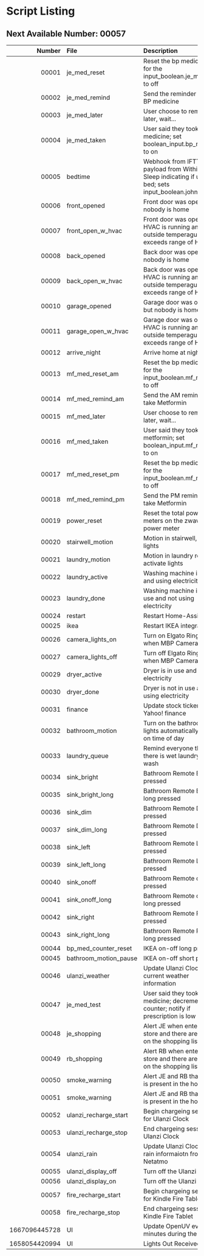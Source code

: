 # Script Listing

## Next Available Number: 00057

| Number | File | Description | Folder |
|-------:|:-----|:------------|:-------|
| 00001 | je_med_reset | Reset the bp medicine flag for the input_boolean.je_medicine to off | routines/je_medicine |
| 00002 | je_med_remind | Send the reminder to take BP medicine | routines/je_medicine |
| 00003 | je_med_later | User choose to remind later, wait... | routines/je_medicine |
| 00004 | je_med_taken | User said they took the medicine; set boolean_input.bp_medicine to on | routintes/bp_medicine |
| 00005 | bedtime | Webhook from IFTTT with payload from Withings Sleep indicating if user is in bed; sets input_boolean.john_bed | routines/john_bed |
| 00006 | front_opened | Front door was opened but nobody is home | doors |
| 00007 | front_open_w_hvac | Front door was opened; HVAC is running and outside temperagure exceeds range of HVAC | doors |
| 00008 | back_opened | Back door was opened but nobody is home | doors |
| 00009 | back_open_w_hvac | Back door was opened; HVAC is running and outside temperagure exceeds range of HVAC | doors |
| 00010 | garage_opened | Garage door was opened but nobody is home | doors |
| 00011 | garage_open_w_hvac | Garage door was opened; HVAC is running and outside temperagure exceeds range of HVAC | doors |
| 00012 | arrive_night | Arrive home at night | doors |
| 00013 | mf_med_reset_am | Reset the bp medicine flag for the input_boolean.mf_medicine to off | routines/mf_medicine |
| 00014 | mf_med_remind_am | Send the AM reminder to take Metformin | routines/mf_medicine |
| 00015 | mf_med_later | User choose to remind later, wait... | routines/mf_medicine |
| 00016 | mf_med_taken | User said they took the metformin; set boolean_input.mf_medicine to on | routintes/mf_medicine |
| 00017 | mf_med_reset_pm | Reset the bp medicine flag for the input_boolean.mf_medicine to off | routines/mf_medicine |
| 00018 | mf_med_remind_pm | Send the PM reminder to take Metformin | routines/mf_medicine |
| 00019 | power_reset | Reset the total power meters on the zwave power meter | statistics |
| 00020 | stairwell_motion | Motion in stairwell, activate lights | motion |
| 00021 | laundry_motion | Motion in laundry room, activate lights | motion |
| 00022 | laundry_active | Washing machine is in use and using electricity | routines/laundry |
| 00023 | laundry_done | Washing machine is not in use and not using electricity | routines/laundry |
| 00024 | restart | Restart Home-Assistant | maintenance |
| 00025 | ikea | Restart IKEA integration | maintenance |
| 00026 | camera_lights_on | Turn on Elgato Ring Light when MBP Camera is on | work |
| 00027 | camera_lights_off | Turn off Elgato Ring Light when MBP Camera is off | work |
| 00029 | dryer_active | Dryer is in use and using electricity | routines/laundry |
| 00030 | dryer_done | Dryer is not in use and not using electricity | routines/laundry |
| 00031 | finance | Update stock tickers from Yahoo! finance | statistics |
| 00032 | bathroom_motion | Turn on the bathroom lights automatically based on time of day | motion |
| 00033 | laundry_queue | Remind everyone that there is wet laundry in the wash | routines/laundry |
| 00034 | sink_bright | Bathroom Remote Bright pressed | lights/bathroom |
| 00035 | sink_bright_long | Bathroom Remote Bright long pressed | lights/bathroom |
| 00036 | sink_dim | Bathroom Remote Dim pressed | lights/bathroom |
| 00037 | sink_dim_long | Bathroom Remote Dim long pressed | lights/bathroom |
| 00038 | sink_left | Bathroom Remote Left pressed | lights/bathroom |
| 00039 | sink_left_long | Bathroom Remote Left long pressed | lights/bathroom |
| 00040 | sink_onoff | Bathroom Remote on/off pressed | lights/bathroom |
| 00041 | sink_onoff_long | Bathroom Remote on/off long pressed | lights/bathroom |
| 00042 | sink_right | Bathroom Remote Right pressed | lights/bathroom |
| 00043 | sink_right_long | Bathroom Remote Right long pressed | lights/bathroom |
| 00044 | bp_med_counter_reset | IKEA on-off long press | routines/bp_medicine |
| 00045 | bathroom_motion_pause | IKEA on-off short press | motion |
| 00046 | ulanzi_weather | Update Ulanzi Clock with current weather information | statistics |
| 00047 | je_med_test | User said they took the medicine; decrement counter; notify if prescription is low | routines/je_medicine |
| 00048 | je_shopping | Alert JE when entering a store and there are items on the shopping list | routines/shopping |
| 00049 | rb_shopping | Alert RB when entering a store and there are items on the shopping list | routines/shopping |
| 00050 | smoke_warning | Alert JE and RB that smoke is present in the house | security |
| 00051 | smoke_warning | Alert JE and RB that smoke is present in the house | security |
| 00052 | ulanzi_recharge_start | Begin chargeing session for Ulanzi Clock | maintenance |
| 00053 | ulanzi_recharge_stop | End chargeing session for Ulanzi Clock | maintenance |
| 00054 | ulanzi_rain | Update Ulanzi Clock with rain informaiotn from Netatmo | statistics |
| 00055 | ulanzi_display_off | Turn off the Ulanzi Display | maintenance |
| 00056 | ulanzi_display_on | Turn off the Ulanzi Display | maintenance |
| 00057 | fire_recharge_start | Begin chargeing session for Kindle Fire Tablet | maintenance |
| 00058 | fire_recharge_stop | End chargeing session for Kindle Fire Tablet | maintenance |
| 1667096445728 | UI | Update OpenUV every 30 minutes during the daytime | maintenance |
| 1658054420994 | UI | Lights Out Received | routines |
